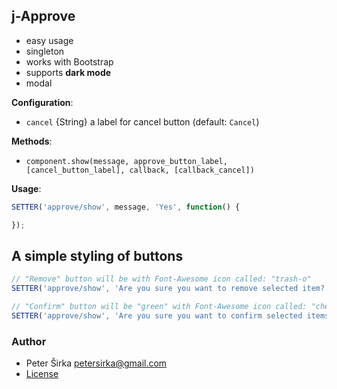 ## j-Approve

- easy usage
- singleton
- works with Bootstrap
- supports __dark mode__
- modal

__Configuration__:

- `cancel` {String} a label for cancel button (default: `Cancel`)

__Methods__:

- `component.show(message, approve_button_label, [cancel_button_label], callback, [callback_cancel])`

__Usage__:

```js
SETTER('approve/show', message, 'Yes', function() {

});
````

## A simple styling of buttons

```javascript
// "Remove" button will be with Font-Awesome icon called: "trash-o"
SETTER('approve/show', 'Are you sure you want to remove selected item?', ':trash-o: Remove', REMOVE_FUNCTION);

// "Confirm" button will be "green" with Font-Awesome icon called: "checked-circle"
SETTER('approve/show', 'Are you sure you want to confirm selected items?', ':checked-circle: Confirm #2BA433', REMOVE_FUNCTION);
```

### Author

- Peter Širka <petersirka@gmail.com>
- [License](https://www.totaljs.com/license/)